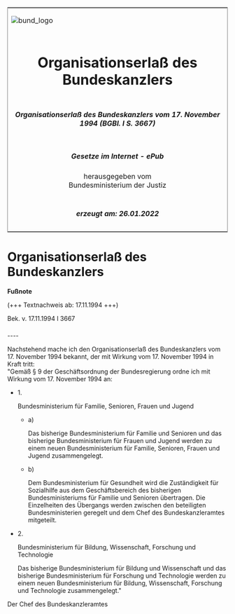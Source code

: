 <span id="DECKBLATT.html"></span>

<table border="0" frame="border" width="100%">

<tr valign="top">

<td align="left">

![bund\_logo](BfJ_2021_Web_de_de.gif)

</td>

<td align="right">

 

</td>

</tr>

<tr align="center" valign="middle">

<td colspan="2">

# Organisationserlaß des Bundeskanzlers

</td>

</tr>

<tr align="center" valign="middle">

<td colspan="2">

##### Organisationserlaß des Bundeskanzlers vom 17. November 1994 (BGBl. I S. 3667)

</td>

</tr>

<tr align="center" valign="middle">

<td colspan="2">

  
  

##### Gesetze im Internet - ePub  
  
herausgegeben vom  
Bundesministerium der Justiz

</td>

</tr>

<tr align="center" valign="bottom">

<td colspan="2">

  
  

##### erzeugt am: 26.01.2022

</td>

</tr>

</table>

<span id="BJNR366710994.html"></span>

# Organisationserlaß des Bundeskanzlers

<div>

  
**Fußnote**

<div class="jnhtml">

<div>

<div class="jurAbsatz">

(+++ Textnachweis ab: 17.11.1994 +++)

</div>

<div class="jurAbsatz">

  
Bek. v. 17.11.1994 I 3667

</div>

</div>

</div>

</div>

<span id="BJNR366710994BJNE000100307.html"></span>

###   
\----

<div>

<div class="jnhtml">

<div>

<div class="jurAbsatz">

Nachstehend mache ich den Organisationserlaß des Bundeskanzlers vom 17.
November 1994 bekannt, der mit Wirkung vom 17. November 1994 in Kraft
tritt:  
"Gemäß § 9 der Geschäftsordnung der Bundesregierung ordne ich mit
Wirkung vom 17. November 1994 an:

  - 1\.
    
    <div style="">
    
    Bundesministerium für Familie, Senioren, Frauen und Jugend
    
      - a)
        
        <div style="">
        
        Das bisherige Bundesministerium für Familie und Senioren und das
        bisherige Bundesministerium für Frauen und Jugend werden zu
        einem neuen Bundesministerium für Familie, Senioren, Frauen und
        Jugend zusammengelegt.
        
        </div>
    
      - b)
        
        <div style="">
        
        Dem Bundesministerium für Gesundheit wird die Zuständigkeit für
        Sozialhilfe aus dem Geschäftsbereich des bisherigen
        Bundesministeriums für Familie und Senioren übertragen. Die
        Einzelheiten des Übergangs werden zwischen den beteiligten
        Bundesministerien geregelt und dem Chef des Bundeskanzleramtes
        mitgeteilt.
        
        </div>
    
    </div>

  - 2\.
    
    <div style="">
    
    Bundesministerium für Bildung, Wissenschaft, Forschung und
    Technologie
    
    </div>
    
    <div style="">
    
    Das bisherige Bundesministerium für Bildung und Wissenschaft und das
    bisherige Bundesministerium für Forschung und Technologie werden zu
    einem neuen Bundesministerium für Bildung, Wissenschaft, Forschung
    und Technologie zusammengelegt."
    
    </div>

</div>

<div class="jurAbsatz">

<span class="SP">Der Chef des Bundeskanzleramtes</span>

</div>

</div>

</div>

</div>

